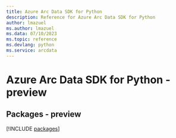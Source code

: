 ```yaml
---
title: Azure Arc Data SDK for Python
description: Reference for Azure Arc Data SDK for Python
author: lmazuel
ms.author: lmazuel
ms.data: 07/10/2023
ms.topic: reference
ms.devlang: python
ms.service: arcdata
---
```

# Azure Arc Data SDK for Python - preview
## Packages - preview
[!INCLUDE [packages](arc-data-index.md)]